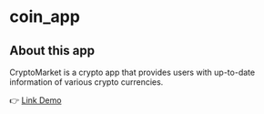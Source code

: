 # coin_app

<h2>About this app</h2>
CryptoMarket is a crypto app that provides users with up-to-date information of various crypto currencies.
<p>👉 <a href="https://product-landing-page-app-ducle.vercel.app" target="_blank">Link Demo </a></p>
